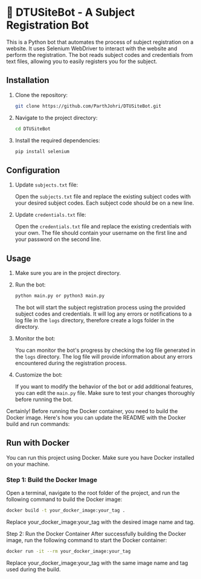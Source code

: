 # 🚀 DTUSiteBot - A Subject Registration Bot

This is a Python bot that automates the process of subject registration on a website. It uses Selenium WebDriver to interact with the website and perform the registration. The bot reads subject codes and credentials from text files, allowing you to easily registers you for the subject.

## Installation

1. Clone the repository:

   ```bash
   git clone https://github.com/ParthJohri/DTUSiteBot.git
   ```

2. Navigate to the project directory:

   ```bash
   cd DTUSiteBot
   ```

3. Install the required dependencies:

   ```bash
   pip install selenium
   ```

## Configuration

1. Update `subjects.txt` file:

   Open the `subjects.txt` file and replace the existing subject codes with your desired subject codes. Each subject code should be on a new line.

2. Update `credentials.txt` file:

   Open the `credentials.txt` file and replace the existing credentials with your own. The file should contain your username on the first line and your password on the second line.

## Usage

1. Make sure you are in the project directory.

2. Run the bot:

   ```bash
   python main.py or python3 main.py
   ```

   The bot will start the subject registration process using the provided subject codes and credentials. It will log any errors or notifications to a log file in the `logs` directory, therefore create a logs folder in the directory.

3. Monitor the bot:

   You can monitor the bot's progress by checking the log file generated in the `logs` directory. The log file will provide information about any errors encountered during the registration process.

4. Customize the bot:

   If you want to modify the behavior of the bot or add additional features, you can edit the `main.py` file. Make sure to test your changes thoroughly before running the bot.



Certainly! Before running the Docker container, you need to build the Docker image. Here's how you can update the README with the Docker build and run commands:

## Run with Docker

You can run this project using Docker. Make sure you have Docker installed on your machine.

### Step 1: Build the Docker Image

Open a terminal, navigate to the root folder of the project, and run the following command to build the Docker image:

```bash
docker build -t your_docker_image:your_tag .
```
Replace your_docker_image:your_tag with the desired image name and tag.

Step 2: Run the Docker Container
After successfully building the Docker image, run the following command to start the Docker container:
```bash
docker run -it --rm your_docker_image:your_tag
```

Replace your_docker_image:your_tag with the same image name and tag used during the build.
